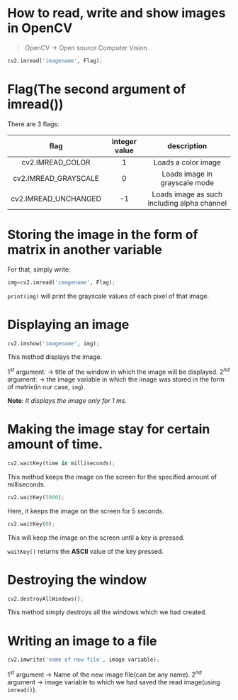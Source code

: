 # How to read, write and show images in OpenCV
> OpenCV $\rightarrow$ Open source Computer Vision.

```python
cv2.imread('imagename', Flag);
```

# Flag(The second argument of imread())

There are 3 flags:

|flag|integer value|description|
|:--:|:-----------:|:---------:|
|cv2.IMREAD_COLOR|1|Loads a color image|
|cv2.IMREAD_GRAYSCALE|0|Loads image in grayscale mode|
|cv2.IMREAD_UNCHANGED|-1|Loads image as such including alpha channel|

# Storing the image in the form of matrix in another variable

For that, simply write:
```python
img=cv2.imread('imagename', Flag);
```

`print(img)` will print the grayscale values of each pixel of that image.

# Displaying an image

```python
cv2.imshow('imagename', img);
```

This method displays the image.

$1^{st}$ argument: $\rightarrow$ title of the window in which the image will be displayed.
$2^{nd}$ argument: $\rightarrow$ the image variable in which the image was stored in the form of matrix(in our case, `img`).

**Note**: _It displays the image only for 1 ms._

# Making the image stay for certain amount of time.

```python
cv2.waitKey(time in milliseconds);
```
This method keeps the image on the screen for the specified amount of milliseconds.

```python
cv2.waitKey(5000);
```
Here, it keeps the image on the screen for 5 seconds.

```python
cv2.waitKey(0);
```
This will keep the image on the screen until a key is pressed.

`waitKey()` returns the **ASCII** value of the key pressed.

# Destroying the window
```python
cv2.destroyAllWindows();
```
This method simply destroys all the windows which we had created.

# Writing an image to a file
```python
cv2.imwrite('name of new file', image variable);
```
$1^{st}$ argument $\rightarrow$ Name of the new image file(can be any name).
$2^{nd}$ argument $\rightarrow$ image variable to which we had saved the read image(using `imread()`).
